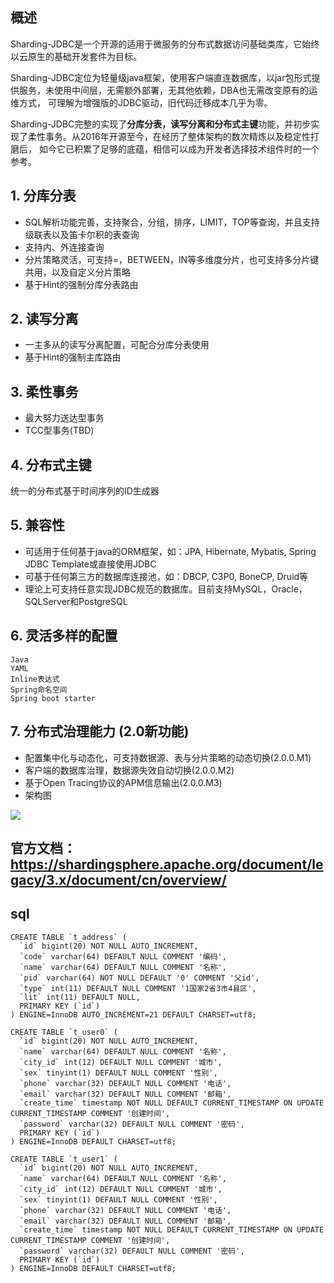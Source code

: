 ## 概述

Sharding-JDBC是一个开源的适用于微服务的分布式数据访问基础类库，它始终以云原生的基础开发套件为目标。

Sharding-JDBC定位为轻量级java框架，使用客户端直连数据库，以jar包形式提供服务，未使用中间层，无需额外部署，无其他依赖，DBA也无需改变原有的运维方式，
可理解为增强版的JDBC驱动，旧代码迁移成本几乎为零。

Sharding-JDBC完整的实现了**分库分表，读写分离和分布式主键**功能，并初步实现了柔性事务。从2016年开源至今，在经历了整体架构的数次精炼以及稳定性打磨后，
如今它已积累了足够的底蕴，相信可以成为开发者选择技术组件时的一个参考。

## 1. 分库分表
  * SQL解析功能完善，支持聚合，分组，排序，LIMIT，TOP等查询，并且支持级联表以及笛卡尔积的表查询
  * 支持内、外连接查询
  * 分片策略灵活，可支持=，BETWEEN，IN等多维度分片，也可支持多分片键共用，以及自定义分片策略
  * 基于Hint的强制分库分表路由
## 2. 读写分离
  * 一主多从的读写分离配置，可配合分库分表使用
  * 基于Hint的强制主库路由
## 3. 柔性事务
  * 最大努力送达型事务
  * TCC型事务(TBD)
## 4. 分布式主键
  统一的分布式基于时间序列的ID生成器
## 5. 兼容性
  * 可适用于任何基于java的ORM框架，如：JPA, Hibernate, Mybatis, Spring JDBC Template或直接使用JDBC
  * 可基于任何第三方的数据库连接池，如：DBCP, C3P0, BoneCP, Druid等
  * 理论上可支持任意实现JDBC规范的数据库。目前支持MySQL，Oracle，SQLServer和PostgreSQL
## 6. 灵活多样的配置
    Java
    YAML
    Inline表达式
    Spring命名空间
    Spring boot starter
## 7. 分布式治理能力 (2.0新功能)
  * 配置集中化与动态化，可支持数据源、表与分片策略的动态切换(2.0.0.M1)
  * 客户端的数据库治理，数据源失效自动切换(2.0.0.M2)
  * 基于Open Tracing协议的APM信息输出(2.0.0.M3)
  * 架构图
  
  ![](https://ask.qcloudimg.com/http-save/yehe-1345101/8n1af646zj.jpeg?imageView2/2/w/1620)
  
  


## 官方文档：https://shardingsphere.apache.org/document/legacy/3.x/document/cn/overview/

## sql

   
    CREATE TABLE `t_address` (
      `id` bigint(20) NOT NULL AUTO_INCREMENT,
      `code` varchar(64) DEFAULT NULL COMMENT '编码',
      `name` varchar(64) DEFAULT NULL COMMENT '名称',
      `pid` varchar(64) NOT NULL DEFAULT '0' COMMENT '父id',
      `type` int(11) DEFAULT NULL COMMENT '1国家2省3市4县区',
      `lit` int(11) DEFAULT NULL,
      PRIMARY KEY (`id`)
    ) ENGINE=InnoDB AUTO_INCREMENT=21 DEFAULT CHARSET=utf8;
    
    CREATE TABLE `t_user0` (
      `id` bigint(20) NOT NULL AUTO_INCREMENT,
      `name` varchar(64) DEFAULT NULL COMMENT '名称',
      `city_id` int(12) DEFAULT NULL COMMENT '城市',
      `sex` tinyint(1) DEFAULT NULL COMMENT '性别',
      `phone` varchar(32) DEFAULT NULL COMMENT '电话',
      `email` varchar(32) DEFAULT NULL COMMENT '邮箱',
      `create_time` timestamp NOT NULL DEFAULT CURRENT_TIMESTAMP ON UPDATE CURRENT_TIMESTAMP COMMENT '创建时间',
      `password` varchar(32) DEFAULT NULL COMMENT '密码',
      PRIMARY KEY (`id`)
    ) ENGINE=InnoDB DEFAULT CHARSET=utf8;
    
    CREATE TABLE `t_user1` (
      `id` bigint(20) NOT NULL AUTO_INCREMENT,
      `name` varchar(64) DEFAULT NULL COMMENT '名称',
      `city_id` int(12) DEFAULT NULL COMMENT '城市',
      `sex` tinyint(1) DEFAULT NULL COMMENT '性别',
      `phone` varchar(32) DEFAULT NULL COMMENT '电话',
      `email` varchar(32) DEFAULT NULL COMMENT '邮箱',
      `create_time` timestamp NOT NULL DEFAULT CURRENT_TIMESTAMP ON UPDATE CURRENT_TIMESTAMP COMMENT '创建时间',
      `password` varchar(32) DEFAULT NULL COMMENT '密码',
      PRIMARY KEY (`id`)
    ) ENGINE=InnoDB DEFAULT CHARSET=utf8;